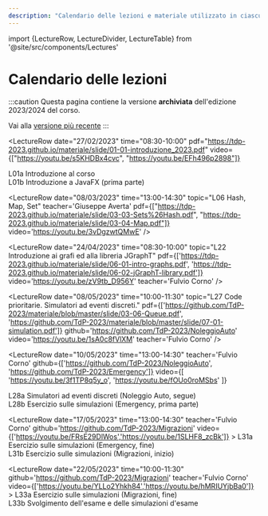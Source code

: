```yaml
---
description: "Calendario delle lezioni e materiale utilizzato in ciascuna lezione"
---
```


import {LectureRow, LectureDivider, LectureTable} from '@site/src/components/Lectures'

# Calendario delle lezioni

:::caution
Questa pagina contiene la versione __archiviata__ dell'edizione 2023/2024 del corso.

Vai alla [versione più recente](/teaching/03fyz-tdp)
::: 


<LectureTable defaultTeacher="Fulvio Corno" defaultType="Lezione">

<LectureRow
    topic='Istruzioni di installazione del software (Windows)'
    pdf='https://tdp-2023.github.io/materiale/info/Istruzioni%20di%20installazione%20software%20(Win).pdf'
    type='Info'
    teacher=''
/>

<LectureRow
    topic='Istruzioni di installazione del software (Mac OS X)'
    pdf='https://tdp-2023.github.io/materiale/info/Istruzioni%20di%20installazione%20software_MAC.pdf'
    type='Info'
    teacher=''
/>

<LectureDivider topic="Settimana 01"/>

<LectureRow
    date="27/02/2023" time="08:30-10:00"
    pdf="https://tdp-2023.github.io/materiale/slide/01-01-introduzione_2023.pdf"
    video={["https://youtu.be/s5KHDBx4cvc", "https://youtu.be/EFh496p2898"]}
>
L01a Introduzione al corso<br/>
L01b Introduzione a JavaFX (prima parte)
</LectureRow>

<LectureRow
    date="27/02/2023" time="10:00-11:30"
    topic="L02 Introduzione a JavaFX (seconda parte)"
    pdf='https://tdp-2023.github.io/materiale/slide/02-01-javafx-crashcourse.pdf'
    video='https://youtu.be/B1UqFRcdtKQ'
    github='https://github.com/TdP-2023/Primo'
/>

<LectureRow
    date="28/02/2023" time="13:00-16:00"
    type="Lab"
    teacher='Giuseppe Averta'
    topic="Lab 0: JavaFX (Squadra 1)"
    github='https://github.com/TdP-2023/Lab0'
/>

<LectureRow
    date="01/03/2023" time="13:00-14:30"
    topic="L03 Esercizio Programmazione JavFX (Indovina Numero)"
    teacher='Carlo Masone'
    video='https://youtu.be/JJb5wVWBhJg'
    github='https://github.com/TdP-2023/IndovinaNumero'
/>

<LectureRow
    date="01/03/2023" time="16:00-19:00"
    type="Lab"
    teacher='Carlo Masone'
    topic="Lab 0: JavaFX (Squadra 2)"
    github='https://github.com/TdP-2023/Lab0'
/>

<LectureDivider topic="Settimana 02"/>

<LectureRow
    date="06/03/2023" time="08:30-10:00"
    topic='L04 Introduzione a Git e GitHub' 
    pdf='https://tdp-2023.github.io/materiale/slide/01-02-Git-quickintro.pdf'
    video='https://youtu.be/QkvwO-iC4OM'
/>

<LectureRow
    date="06/03/2023" time="10:00-11:30"
    topic="L05 Oggetti e Collection (esercizio 'Libretto Voti')"
    github='https://github.com/TdP-2023/LibrettoVoti'
    video='https://youtu.be/hYl6jJeWR30'
/>

<LectureRow
    date="07/03/2023" time="13:00-16:00"
    type="Lab"
    teacher='Carlo Masone'
    topic="Lab 1: JavaFX (Squadra 2)"
    github='https://github.com/TdP-2023/Lab01'
/>

<LectureRow
    date="08/03/2023" time="13:00-14:30"
    topic="L06 Hash, Map, Set"
    teacher='Giuseppe Averta'
    pdf={["https://tdp-2023.github.io/materiale/slide/03-03-Sets%26Hash.pdf", "https://tdp-2023.github.io/materiale/slide/03-04-Map.pdf"]}
    video='https://youtu.be/3vDgzwtQMwE' 
/>

<LectureRow
    date="08/03/2023" time="16:00-19:00"
    type="Lab"
    teacher='Giuseppe Averta'
    topic="Lab 1: JavaFX (Squadra 1)"
    github='https://github.com/TdP-2023/Lab01'
/>

<LectureDivider topic="Settimana 03"/>

<LectureRow
    date="13/03/2023" time="08:30-10:00"
    topic='L07 Pattern MVC. (Esercizio Indovina Numero)'
    teacher='Carlo Masone'
    pdf='https://tdp-2023.github.io/materiale/slide/02-02-javafx-mvc-pattern.pdf'
    github='https://github.com/TdP-2023/IndovinaNumero'
    video='https://youtu.be/FY5zcpr9UWo'
/>

<LectureRow
    date="13/03/2023" time="10:00-11:30"
    topic="L08 Oggetti e Collection (esercizio 'Libretto Voti') - segue"
    github='https://github.com/TdP-2023/LibrettoVoti'
    video='https://youtu.be/RiU9H6Bj0K0'
/>

<LectureRow
    date="14/03/2023" time="13:00-16:00"
    type="Lab"
    teacher='Giuseppe Averta'
    topic="Lab 2 - Squadra 1"
    github='https://github.com/TdP-2023/Lab02.git'
/>

<LectureRow
    date="15/03/2023" time="13:00-14:30"
    topic="L09 Conclusione esercizio Libretto Voti e applicazione Pattern MVC"
    teacher='Fulvio Corno'
    video='https://youtu.be/y_demw4dQEE'
    github='https://github.com/TdP-2023/LibrettoVoti'
/>

<LectureRow
    date="15/03/2023" time="16:00-19:00"
    type="Lab"
    teacher='Giuseppe Averta'
    topic="Lab 2 - Squadra 2"
    github='https://github.com/TdP-2023/Lab02.git'
/>

<LectureDivider topic="Settimana 04"/>

<LectureRow
    date="20/03/2023" time="08:30-10:00"
    topic='L10 Accesso a Database e Libreria JDBC'
    pdf='https://tdp-2023.github.io/materiale/slide/04-01-jdbc-dao.pdf'
    video='https://youtu.be/0rE932vQwGE'
    teacher='Fulvio Corno'
/>

<LectureRow
    date="20/03/2023" time="10:00-11:30"
    topic="L11 Pattern 'DAO'. Esercizio."
    video='https://youtu.be/WB4YKTCfVjY'
    github='https://github.com/TdP-2023/LibrettoVoti/tree/database'
    teacher='Fulvio Corno'
/>

<LectureRow
    date="21/03/2023" time="13:00-16:00"
    type="Lab"
    teacher='Giuseppe Averta'
    topic="Lab 3 - Squadra 2"
    github='https://github.com/TdP-2023/Lab03.git'
/>

<LectureRow
    date="22/03/2023" time="13:00-14:30"
    topic="L12 Esercizio 'Gestione Corsi'"
    teacher='Giuseppe Averta'
    video='https://youtu.be/nwnYTiQHqIw'
    github='https://github.com/TdP-2023/GestoreCorsi.git'
/>

<LectureRow
    date="22/03/2023" time="16:00-19:00"
    type="Lab"
    teacher='Carlo Masone'
    topic="Lab 3 - Squadra 1"
    github='https://github.com/TdP-2023/Lab03.git'
/>

<LectureDivider topic="Settimana 05"/>

<LectureRow
    date="27/03/2023" time="08:30-10:00"
    topic="L13 Esercizio 'Gestione Corsi'"
    teacher='Carlo Masone'
    github='https://github.com/TdP-2023/GestoreCorsi.git'
    video='https://youtu.be/GCROyF8Fhqc'
/>

<LectureRow
    date="27/03/2023" time="10:00-11:30"
    topic="L14 Introduzione alla ricorsione"
    teacher='Fulvio Corno'
    pdf='https://tdp-2023.github.io/materiale/slide/05-01-recursion.pdf'
    github='https://github.com/TdP-2023/Anagrammi'
    video='https://youtu.be/L3C6PhDyZXM'
/>

<LectureRow
    date="28/03/2023" time="13:00-16:00"
    type="Lab"
    teacher='Giuseppe Averta'
    topic="Lab 4 - Squadra 1"
    github="https://github.com/TdP-2023/Lab04.git"
/>

<LectureRow
    date="29/03/2023" time="13:00-14:30"
    topic="L15 Esempi sulla ricorsione (le N Regine)"
    github='https://github.com/TdP-2023/Regine'
    video='https://youtu.be/FtwP96CJxpU'
    teacher='Fulvio Corno'
/>

<LectureRow
    date="29/03/2023" time="16:00-19:00"
    type="Lab"
    teacher='Carlo Masone'
    topic="Lab 4 - Squadra 2"
    github="https://github.com/TdP-2023/Lab04.git"
/>

<LectureDivider topic="Settimana 06"/>

<LectureRow
    date="03/04/2023" time="08:30-10:00"
    topic="L16 Esempi sulla ricorsione (Voti Nobel)"
    teacher='Giuseppe Averta'
    github="https://github.com/TdP-2023/VotiNobel.git"
    video="https://youtu.be/tJ3x3zs-UKk"
/>

<LectureRow
    date="03/04/2023" time="10:00-11:30"
    topic="L17 Esempi sulla ricorsione (Quadrato Magico)"
    pdf='https://tdp-2023.github.io/materiale/slide/05-02-magic_square.pdf'
    video='https://youtu.be/PxFCgbCzbCk'
    github='https://github.com/TdP-2023/QuadratoMagico'
    teacher='Fulvio Corno'
/>

<LectureRow
    date="04/04/2023" time="13:00-16:00"
    type="Lab"
    teacher='Carlo Masone'
    topic="Lab 5 - Squadra 2"
    github="https://github.com/TdP-2023/Lab05.git"
/>

<LectureRow
    date="05/04/2023" time="13:00-14:30"
    topic="L18 Gestione delle date in Java e SQL"
    pdf='https://tdp-2023.github.io/materiale/slide/03-05-JavaDatesTimes.pdf'
    video='https://youtu.be/ZRXqVda8fM4'
    teacher='Fulvio Corno'
/>

<LectureRow
    date="05/04/2023" time="16:00-19:00"
    type="Lab"
    teacher='Carlo Masone'
    topic="Lab 5 - Squadra 1"
    github="https://github.com/TdP-2023/Lab05.git"
/>

<LectureRow variant='info'
    teacher=''
    type=''
    topic='Sospensione didattica (Vacanze di Pasqua)'
 />


<LectureDivider topic="Settimana 07"/>

<LectureRow
    date="17/04/2023" time="08:30-10:00"
    topic="L19 Esempi sulla ricorsione"
    teacher='Carlo Masone'
    github='https://github.com/TdP-2023/Ruzzle'
    video='https://youtu.be/IWTqcCOmpKQ'
/>

<LectureRow
    date="17/04/2023" time="10:00-11:30"
    topic="L20 Object-Relational Mapping - Esempi"
    teacher='Fulvio Corno'
    github='https://github.com/TdP-datasets/Yelp'
    video='https://youtu.be/pCeFYf-OBcM'
/>

<LectureRow
    date="18/04/2023" time="13:00-16:00"
    type="Lab"
    teacher='Carlo Masone'
    topic="Lab 6 - Squadra 1"
    github='https://github.com/TdP-2023/Lab06.git'
/>

<LectureRow
    date="19/04/2023" time="13:00-14:30"
    topic="L21 Connection Pooling. Identity Map."
    github='https://github.com/TdP-2023/YelpDB'
    video='https://youtu.be/jXBdjYzXKYw'
    teacher='Fulvio Corno'
/>

<LectureRow
    date="19/04/2023" time="16:00-19:00"
    type="Lab"
    teacher='Giuseppe Averta'
    topic="Lab 6 - Squadra 2"
    github='https://github.com/TdP-2023/Lab06.git'
/>

<LectureDivider topic="Settimana 08"/>

<LectureRow
    date="24/04/2023" time="08:30-10:00"
    topic="L22 Introduzione ai grafi ed alla libreria JGraphT"
    pdf={['https://tdp-2023.github.io/materiale/slide/06-01-intro-graphs.pdf', 'https://tdp-2023.github.io/materiale/slide/06-02-jGraphT-library.pdf']}
    video='https://youtu.be/zV9tb_D956Y'
    teacher='Fulvio Corno'
/>

<LectureRow
    date="24/04/2023" time="10:00-11:30"
    topic="L23 Costruzione di Grafi (Metro Paris)"
    github='https://github.com/TdP-2023/Metro-Paris'
    video='https://youtu.be/r8LsO64hqoU'
    teacher='Fulvio Corno'
/>

<LectureRow variant='info'
    date="25/04/2023" time="13:00-16:00"
    type=""
    teacher=''
    topic="NO LABORATORIO - Festa della Liberazione"
/>

<LectureRow
    date="26/04/2023" time="13:00-14:30"
    topic="L24 Costruzione di Grafi (Metro Paris) - segue"
    github='https://github.com/TdP-2023/Metro-Paris'
    video='https://youtu.be/4_vfB-jPllU'
    teacher='Giuseppe Averta'
/>

<LectureRow
    date="26/04/2023" time="16:00-19:00"
    type="Lab"
    teacher='Carlo Masone'
    topic="Lab 7 - Squadra 1 + Squadra 2"
    github='https://github.com/TdP-2023/Lab07'
/>


<LectureDivider topic="Settimana 09"/>

<LectureRow variant='info'
    date="01/05/2023" time="08:30-10:00"
    topic="NO LEZIONE - Festa del Lavoro"
    type=''
    teacher=''
/>

<LectureRow variant='info'
    date="01/05/2023" time="10:00-11:30"
    topic="NO LEZIONE - Festa del Lavoro"
    type=''
    teacher=''
/>

<LectureRow
    date="02/05/2023" time="13:00-16:00"
    type="Lab"
    teacher='Giuseppe Averta'
    topic="Lab 8 - Squadra 1"
    github='https://github.com/TdP-2023/Lab08'
/>

<LectureRow
    date="03/05/2023" time="13:00-14:30"
    topic="L25 Visite nei grafi. Algoritmi di Visita in jGraphT."
    teacher='Fulvio Corno'
    pdf='https://tdp-2023.github.io/materiale/slide/06-03-graphs-visits.pdf'
    github='https://github.com/TdP-2023/Metro-Paris'
    video='https://youtu.be/P3OBLKE3I_I'
/>

<LectureRow
    date="03/05/2023" time="16:00-19:00"
    type="Lab"
    teacher='Carlo Masone'
    topic="Lab 8 - Squadra 2"
    github='https://github.com/TdP-2023/Lab08'
/>

<LectureDivider topic="Settimana 10"/>

<LectureRow
    date="08/05/2023" time="08:30-10:00"
    topic="L26 Esercizio sui grafi"
    teacher='Giuseppe Averta'
    github='https://github.com/TdP-2023/ArtsMia'
    video='https://youtu.be/PsJtqZoL5lI'
/>

<LectureRow
    date="08/05/2023" time="10:00-11:30"
    topic="L27 Code prioritarie. Simulatori ad eventi discreti."
    pdf={['https://github.com/TdP-2023/materiale/blob/master/slide/03-06-Queue.pdf', 'https://github.com/TdP-2023/materiale/blob/master/slide/07-01-simulation.pdf']}
    github='https://github.com/TdP-2023/NoleggioAuto'
    video='https://youtu.be/1sA0c8fVlXM'
    teacher='Fulvio Corno'
/>

<LectureRow
    date="09/05/2023" time="13:00-16:00"
    type="Lab"
    teacher='Carlo Masone'
    topic="Lab 9 - Squadra 2"
    github='https://github.com/TdP-2023/Lab09'
/>

<LectureRow
    date="10/05/2023" time="13:00-14:30"
    teacher='Fulvio Corno'
    github={['https://github.com/TdP-2023/NoleggioAuto', 'https://github.com/TdP-2023/Emergency']}
    video={[ 'https://youtu.be/3f1TP8q5y_o', 'https://youtu.be/fOUo0roMSbs' ]}
>
L28a Simulatori ad eventi discreti (Noleggio Auto, segue)<br/>
L28b Esercizio sulle simulazioni (Emergency, prima parte)
</LectureRow>

<LectureRow
    date="10/05/2023" time="16:00-19:00"
    type="Lab"
    teacher='Giuseppe Averta'
    topic="Lab 9 - Squadra 1"
    github='https://github.com/TdP-2023/Lab09'
/>

<LectureDivider topic="Settimana 11"/>

<LectureRow
    date="15/05/2023" time="08:30-10:00"
    topic="L29 Esercizio sui grafi"
    teacher='Carlo Masone'
    github='https://github.com/TdP-2023/FlightDelays.git'
    video='https://youtu.be/vOaPsg3NFv8'
/>

<LectureRow
    date="15/05/2023" time="10:00-11:30"
    topic="L30 Esercizio sulle simulazioni (Emergency, segue)"
    teacher='Fulvio Corno'
    github='https://github.com/TdP-2023/Emergency'
    video='https://youtu.be/pVPwV9ruy8E'
/>

<LectureRow
    date="16/05/2023" time="13:00-16:00"
    type="Lab"
    teacher='Giuseppe Averta'
    topic="Lab 10 - Squadra 1"
    github='https://github.com/TdP-2023/Lab10.git'
/>

<LectureRow
    date="17/05/2023" time="13:00-14:30"
    teacher='Fulvio Corno'
    github='https://github.com/TdP-2023/Migrazioni'
    video={['https://youtu.be/FRsE29DlWos','https://youtu.be/1SLHF8_zcBk']} >
L31a Esercizio sulle simulazioni (Emergency, fine)<br/>
L31b Esercizio sulle simulazioni (Migrazioni, inizio)
</LectureRow>

<LectureRow
    date="17/05/2023" time="16:00-19:00"
    type="Lab"
    teacher='Carlo Masone'
    topic="Lab 10 - Squadra 2"
    github='https://github.com/TdP-2023/Lab10.git'
/>

<LectureDivider topic="Settimana 12"/>

<LectureRow
    date="22/05/2023" time="08:30-10:00"
    topic="L32 Risoluzione tema d'esame (iTunes)"
    teacher='Giuseppe Averta'
    github='https://github.com/TdP-esami/2022-06-29-A.git'
    video='https://youtu.be/7sLHXCAmG9U'  
/>

<LectureRow
    date="22/05/2023" time="10:00-11:30"
    github='https://github.com/TdP-2023/Migrazioni'
    teacher='Fulvio Corno'
    video={['https://youtu.be/YLLo2Yhkh84','https://youtu.be/hMRIUYjbBa0']} >
L33a Esercizio sulle simulazioni (Migrazioni, fine)<br/>
L33b Svolgimento dell'esame e delle simulazioni d'esame
</LectureRow>

<LectureRow
    date="23/05/2023" time="13:00-16:00"
    type="Lab"
    teacher='Giuseppe Averta'
    topic="Simulazione d'esame n. 1 - Squadra 2"
/>

<LectureRow
    date="24/05/2023" time="13:00-14:30"
    topic="L34 Cammini minimi e cicli nei grafi"
    pdf='https://tdp-2023.github.io/materiale/slide/06-04-graphs-shortestpaths-cycles.pdf'
    teacher='Fulvio Corno'
    video='https://youtu.be/bVj8PLGm4N4'
    github='https://github.com/TdP-2023/Metro-Paris/tree/cammini_minimi'
/>

<LectureRow
    date="24/05/2023" time="16:00-19:00"
    type="Lab"
    teacher='Giuseppe Averta'
    topic="Simulazione d'esame n. 1 - Squadra 1"
/>


<LectureDivider topic="Settimana 13"/>

<LectureRow
    date="29/05/2023" time="08:30-10:00"
    topic="L35 Risoluzione tema d'esame (Simulazione 1)"
    teacher='Carlo Masone'
    video='https://youtu.be/Ksc5c5RDEVg'
    github='https://github.com/TdP-esami/2023-05-23-simulazione/tree/master'
/>

<LectureRow variant='info'
    date="29/05/2023" time="10:00-11:30"
    topic="LEZIONE RIMANDATA"
    teacher='Fulvio Corno'
/>

<LectureRow
    date="30/05/2023" time="13:00-16:00"
    type="Lab"
    teacher='Carlo Masone'
    topic="Simulazione d'esame n. 2 - Squadra 1"
/>

<LectureRow
    date="31/05/2023" time="13:00-14:30"
    topic="L36 Risoluzione tema d'esame (14/07/2022)"
    teacher='Fulvio Corno'
    github='https://github.com/TdP-esami/2022-07-14-A'
    video='https://youtu.be/Nd3T4gobMA8'
/>

<LectureRow
    date="31/05/2023" time="16:00-19:00"
    type="Lab"
    teacher='Carlo Masone'
    topic="Simulazione d'esame n. 2 - Squadra 2"
/>

<LectureDivider topic="Settimana 14"/>

<LectureRow
    date="05/06/2023" time="08:30-10:00"
    topic="L37 Risoluzione tema d'esame (Simulazione 2)"
    teacher='Carlo Masone'
    github='https://github.com/TdP-esami/2023-05-30-simulazione'
    video='https://youtu.be/hrPty0IWjTg'
/>

<LectureRow
    date="05/06/2023" time="10:00-11:30"
    teacher='Fulvio Corno'
    topic="L38 Risoluzione tema d'esame (14/07/2022, segue)"
    github='https://github.com/TdP-esami/2022-07-14-A'
    video='https://youtu.be/ME0RZ-0MxMo'
/>

<LectureRow
    date="07/06/2023" time="11:30-13:00"
    topic="L39 Risoluzione tema d'esame (14/09/2022)"
    github='https://github.com/TdP-esami/2022-09-14-A'
    teacher='Fulvio Corno'
    video='https://youtu.be/FBAQ_U-ti7g'
/>

<LectureRow
    date="07/06/2023" time="13:00-14:30"
    topic="L40 Risoluzione tema d'esame (14/09/2022, segue)"
    teacher='Fulvio Corno'
    video='https://youtu.be/72FE7Gh8h94'
/>

<LectureRow variant='info'
    date="" time=""
    topic="In questa settimana non ci sarà laboratorio. Il laboratorio LEP rimane a disposizione per esercitazioni individuali."
    type=''
    teacher=''
/>



</LectureTable>


